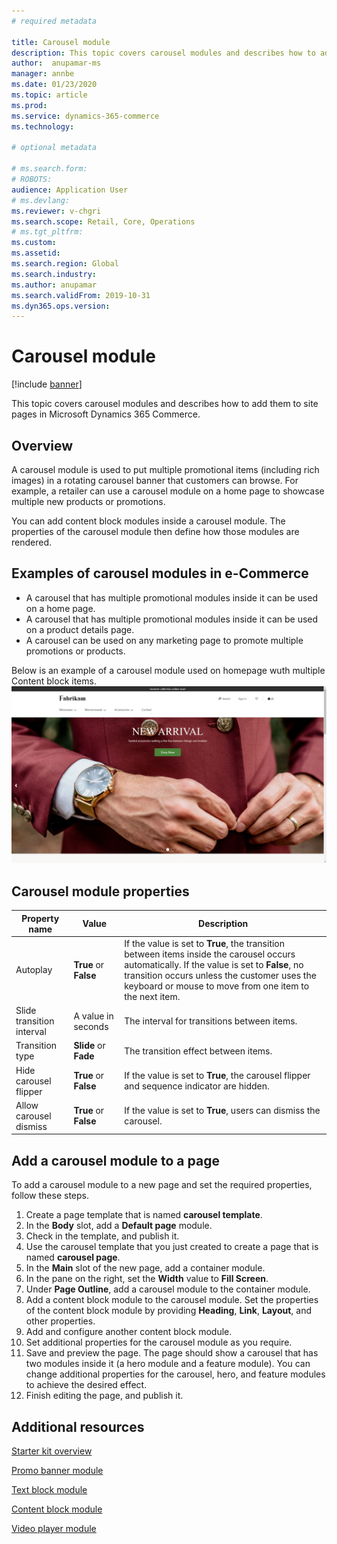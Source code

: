 ```yaml
---
# required metadata

title: Carousel module 
description: This topic covers carousel modules and describes how to add them to site pages in Microsoft Dynamics 365 Commerce.
author:  anupamar-ms
manager: annbe
ms.date: 01/23/2020
ms.topic: article
ms.prod: 
ms.service: dynamics-365-commerce
ms.technology: 

# optional metadata

# ms.search.form: 
# ROBOTS: 
audience: Application User
# ms.devlang: 
ms.reviewer: v-chgri
ms.search.scope: Retail, Core, Operations
# ms.tgt_pltfrm: 
ms.custom: 
ms.assetid: 
ms.search.region: Global
ms.search.industry: 
ms.author: anupamar
ms.search.validFrom: 2019-10-31
ms.dyn365.ops.version: 
---
```


# Carousel module


[!include [banner](includes/banner.md)]

This topic covers carousel modules and describes how to add them to site pages in Microsoft Dynamics 365 Commerce.

## Overview

A carousel module is used to put multiple promotional items (including rich images) in a rotating carousel banner that customers can browse. For example, a retailer can use a carousel module on a home page to showcase multiple new products or promotions.

You can add content block modules inside a carousel module. The properties of the carousel module then define how those modules are rendered.

## Examples of carousel modules in e-Commerce

- A carousel that has multiple promotional modules inside it can be used on a home page.
- A carousel that has multiple promotional modules inside it can be used on a product details page.
- A carousel can be used on any marketing page to promote multiple promotions or products.

Below is an example of a carousel module used on homepage wuth multiple Content block items.
![Example of a hero module](./media/Hero.PNG)


## Carousel module properties

| Property name             | Value                 | Description |
|---------------------------|-----------------------|-------------|
| Autoplay                  | **True** or **False** | If the value is set to **True**, the transition between items inside the carousel occurs automatically. If the value is set to **False**, no transition occurs unless the customer uses the keyboard or mouse to move from one item to the next item. |
| Slide transition interval | A value in seconds    | The interval for transitions between items. |
| Transition type           | **Slide** or **Fade** | The transition effect between items. |
| Hide carousel flipper     | **True** or **False** | If the value is set to **True**, the carousel flipper and sequence indicator are hidden. |
| Allow carousel dismiss    | **True** or **False** | If the value is set to **True**, users can dismiss the carousel. |

## Add a carousel module to a page

To add a carousel module to a new page and set the required properties, follow these steps.

1. Create a page template that is named **carousel template**.
1. In the **Body** slot, add a **Default page** module.
1. Check in the template, and publish it. 
1. Use the carousel template that you just created to create a page that is named **carousel page**.
1. In the **Main** slot of the new page, add a container module. 
1. In the pane on the right, set the **Width** value to **Fill Screen**.
1. Under **Page Outline**, add a carousel module to the container module.
1. Add a content block module to the carousel module. Set the properties of the content block module by providing **Heading**, **Link**, **Layout**, and other properties.
1. Add and configure another content block module.
1. Set additional properties for the carousel module as you require.
1. Save and preview the page. The page should show a carousel that has two modules inside it (a hero module and a feature module). You can change additional properties for the carousel, hero, and feature modules to achieve the desired effect.
1. Finish editing the page, and publish it.

## Additional resources

[Starter kit overview](starter-kit-overview.md)

[Promo banner module](add-alert.md)

[Text block module](add-content-rich-block.md)

[Content block module](add-hero-module.md)

[Video player module](add-video-player.md)

